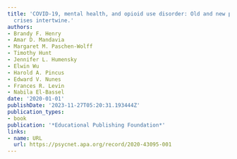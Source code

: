```yaml
---
title: 'COVID-19, mental health, and opioid use disorder: Old and new public health
  crises intertwine.'
authors:
- Brandy F. Henry
- Amar D. Mandavia
- Margaret M. Paschen-Wolff
- Timothy Hunt
- Jennifer L. Humensky
- Elwin Wu
- Harold A. Pincus
- Edward V. Nunes
- Frances R. Levin
- Nabila El-Bassel
date: '2020-01-01'
publishDate: '2023-11-27T05:20:31.193444Z'
publication_types:
- book
publication: '*Educational Publishing Foundation*'
links:
- name: URL
  url: https://psycnet.apa.org/record/2020-43095-001
---
```

